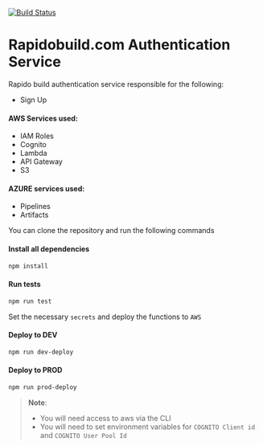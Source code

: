 [![Build Status](https://dev.azure.com/reddyhorcrux/Rapidobuild.com/_apis/build/status/virtuelabs-io.rapido-build-auth?branchName=master)](https://dev.azure.com/reddyhorcrux/Rapidobuild.com/_build/latest?definitionId=7&branchName=master)
# Rapidobuild.com Authentication Service
Rapido build authentication service responsible for the following:
- Sign Up

#### AWS Services used:
- IAM Roles
- Cognito
- Lambda
- API Gateway
- S3

#### AZURE services used:
- Pipelines
- Artifacts

You can clone the repository and run the following commands

#### Install all dependencies
```sh
npm install
```

#### Run tests
```sh
npm run test
```

Set the necessary `secrets` and deploy the functions to `AWS`

#### Deploy to DEV
```sh
npm run dev-deploy
```

#### Deploy to PROD
```sh
npm run prod-deploy
```

> **Note**:
> - You will need access to aws via the CLI
> - You will need to set environment variables for `COGNITO Client id` and `COGNITO User Pool Id`

